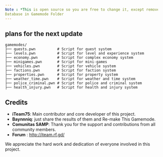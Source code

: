 ```yaml
---
Note : *This is open source so you are free to change it, except remove the credits* 
Database in Gamemode Folder
---
```

## plans for the next update
```
gamemodes/
├── quests.pwn          # Script for quest system
├── levels.pwn          # Script for level and experience system
├── economy.pwn         # Script for complex economy system
├── minigames.pwn       # Script for mini-games
├── vehicles.pwn        # Script for vehicle system
├── factions.pwn        # Script for faction system
├── properties.pwn      # Script for property system
├── weather_time.pwn    # Script for weather and time system
├── police_criminal.pwn # Script for police and criminal system
├── health_injury.pwn   # Script for health and injury system
```

## Credits

- **iTeam75**: Main contributor and core developer of this project.
- **Baynnniq**: just share the results of them and Re-make This Gamemode.
- **Comunitas SAMP**: Thank you for the support and contributions from all community members.
- **Forum** : http://iteam.rf.gd/

We appreciate the hard work and dedication of everyone involved in this project.
